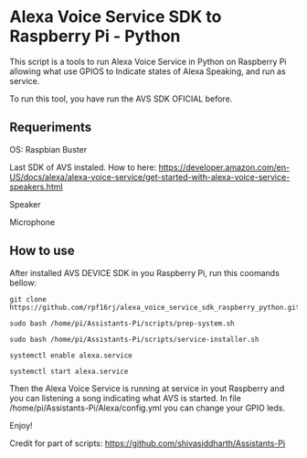 # Alexa Voice Service SDK to Raspberry Pi - Python

This script is a tools to run Alexa Voice Service in Python on Raspberry Pi allowing what use GPIOS to Indicate states of Alexa Speaking, and run as service. 

To run this tool, you have run the AVS SDK OFICIAL before.

## Requeriments

OS: Raspbian Buster

Last SDK of AVS instaled. 
How to here: https://developer.amazon.com/en-US/docs/alexa/alexa-voice-service/get-started-with-alexa-voice-service-speakers.html

Speaker

Microphone

## How to use

After installed AVS DEVICE SDK in you Raspberry Pi, run this coomands bellow:
```
git clone https://github.com/rpf16rj/alexa_voice_service_sdk_raspberry_python.git
```
```
sudo bash /home/pi/Assistants-Pi/scripts/prep-system.sh
```
```
sudo bash /home/pi/Assistants-Pi/scripts/service-installer.sh
```
```
systemctl enable alexa.service
```
```
systemctl start alexa.service
```
Then the Alexa Voice Service is running at service in yout Raspberry and you can listening a song indicating what AVS is started. 
In file /home/pi/Assistants-Pi/Alexa/config.yml you can change your GPIO leds. 

Enjoy!

Credit for part of scripts: https://github.com/shivasiddharth/Assistants-Pi

